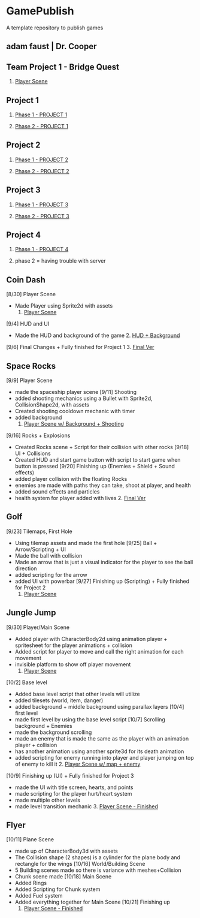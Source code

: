 # GamePublish
A template repository to publish games

## adam faust | Dr. Cooper

## Team Project 1 - Bridge Quest
1. [Player Scene](BridgeQuest/)

## Project 1 
1. [Phase 1 - PROJECT 1](phase1coindash/)

2. [Phase 2 - PROJECT 1](Phase2Project1/)

## Project 2
1. [Phase 1 - PROJECT 2](phase1Project2/)

2. [Phase 2 - PROJECT 2](Phase2Project2/)

## Project 3
1. [Phase 1 - PROJECT 3](JungleJumpCompleted/)

2. [Phase 2 - PROJECT 3](project3finished/)

## Project 4
1. [Phase 1 - PROJECT 4](project4complete/)

2. phase 2 = having trouble with server

## Coin Dash
[8/30] Player Scene
* Made Player using Sprite2d with assets 
    1. [Player Scene](player_scene_08_30_me/)

[9/4] HUD and UI
* Made the HUD and background of the game 
    2. [HUD + Background](Player_Scene_Fin/)

[9/6] Final Changes + Fully finished for Project 1
    3. [Final Ver](phase1coindash/)

## Space Rocks
[9/9] Player Scene
* made the spaceship player scene
[9/11] Shooting
* added shooting mechanics using a Bullet with Sprite2d, CollisionShape2d, with assets
* Created shooting cooldown mechanic with timer
* added background
    1. [Player Scene w/ Background + Shooting](SpaceRocks_09_13/)

[9/16] Rocks + Explosions
* Created Rocks scene + Script for their collision with other rocks
[9/18] UI + Collisions
* Created HUD and start game button with script to start game when button is pressed
[9/20] Finishing up (Enemies + Shield + Sound effects) 
* added player collision with the floating Rocks
* enemies are made with paths they can take, shoot at player, and health
* added sound effects and particles
* health system for player added with lives
    2. [Final Ver](space_rocks_done/)

## Golf
[9/23] Tilemaps, First Hole
* Using tilemap assets and made the first hole 
[9/25] Ball + Arrow/Scripting + UI
* Made the ball with collision
* Made an arrow that is just a visual indicator for the player to see the ball direction
* added scripting for the arrow 
* added UI with powerbar
[9/27] Finishing up (Scripting) + Fully finished for Project 2
    1. [Player Scene](phase1Project2/)

## Jungle Jump
[9/30] Player/Main Scene
* Added player with CharacterBody2d using animation player + spritesheet for the player animations + collision
* Added script for player to move and call the right animation for each movement
* invisible platform to show off player movement
    1. [Player Scene](junglejumpdemo2/)

[10/2] Base level
* Added base level script that other levels will utilize
* added tilesets (world, item, danger)
* added background + middle background using parallax layers
[10/4] first level 
* made first level by using the base level script
[10/7] Scrolling background + Enemies 
* made the background scrolling 
* made an enemy that is made the same as the player with an animation player + collision
* has another animation using another sprite3d for its death animation
* added scripting for enemy running into player and player jumping on top of enemy to kill it
    2. [Player Scene w/ map + enemy](jungle_jump_done/)

[10/9] Finishing up (UI) + Fully finished for Project 3
* made the UI with title screen, hearts, and points
* made scripting for the player hurt/heart system
* made multiple other levels
* made level transition mechanic 
    3. [Player Scene - Finished](JungleJumpCompleted/)

## Flyer
[10/11] Plane Scene
* made up of CharacterBody3d with assets
* The Collision shape (2 shapes) is a cylinder for the plane body and rectangle for the wings 
[10/16] World/Building Scene
* 5 Building scenes made so there is variance with meshes+Collision
* Chunk scene made
[10/18] Main Scene
* Added Rings
* Added Scripting for Chunk system
* Added Fuel system
* Added everything together for Main Scene
[10/21] Finishing up 
    1. [Player Scene - Finished](FlyerProject/)



